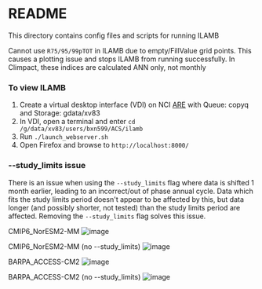 # README

This directory contains config files and scripts for running ILAMB

Cannot use `R75/95/99pTOT` in ILAMB due to empty/FillValue grid points. This causes a plotting issue and stops ILAMB from running successfully. In Climpact, these indices are calculated ANN only, not monthly

### To view ILAMB
1. Create a virtual desktop interface (VDI) on NCI [ARE](https://are.nci.org.au/) with Queue: copyq and Storage: gdata/xv83
2. In VDI, open a terminal and enter `cd /g/data/xv83/users/bxn599/ACS/ilamb`
3. Run `./launch_webserver.sh`
4. Open Firefox and browse to `http://localhost:8000/`

### --study_limits issue
There is an issue when using the `--study_limits` flag where data is shifted 1 month earlier, leading to an incorrect/out of phase annual cycle. 
Data which fits the study limits period doesn't appear to be affected by this, but data longer (and possibly shorter, not tested) than the study limits period are affected. Removing the `--study_limits` flag solves this issue.

CMIP6_NorESM2-MM
![image](https://user-images.githubusercontent.com/34051150/215453088-7a51e084-fb12-42a8-aae9-fc1fd6feae40.png)

CMIP6_NorESM2-MM (no --study_limits)
![image](https://user-images.githubusercontent.com/34051150/215453567-54cf7fb2-5413-4248-a3a6-b3da49b094e8.png)

BARPA_ACCESS-CM2
![image](https://user-images.githubusercontent.com/34051150/215454207-fc6b4e02-0159-47aa-b765-c082f742fb86.png)

BARPA_ACCESS-CM2 (no --study_limits)
![image](https://user-images.githubusercontent.com/34051150/215454371-2e40d92c-76be-4247-8230-220a63cae673.png)
